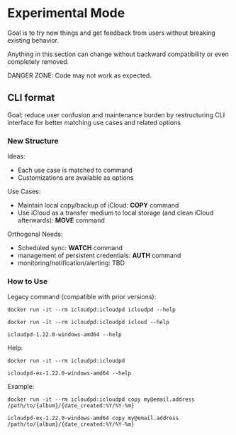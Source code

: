 # Experimental Mode

Goal is to try new things and get feedback from users without breaking existing behavior.

Anything in this section can change without backward compatibility or even completely removed.

DANGER ZONE: Code may not work as expected.

## CLI format

Goal: reduce user confusion and maintenance burden by restructuring CLI interface for better matching use cases and related options

### New Structure

Ideas:
- Each use case is matched to command
- Customizations are available as options

Use Cases:
- Maintain local copy/backup of iCloud: **COPY** command
- Use iCloud as a transfer medium to local storage (and clean iCloud afterwards): **MOVE** command

Orthogonal Needs:
- Scheduled sync: **WATCH** command
- management of persistent credentials: **AUTH** command
- monitoring/notification/alerting: TBD


### How to Use

Legacy command (compatible with prior versions):

`docker run -it --rm icloudpd:icloudpd icloudpd --help`

`docker run -it --rm icloudpd:icloudpd icloud --help`

`icloudpd-1.22.0-windows-amd64 --help`

Help:

`docker run -it --rm icloudpd:icloudpd`

`icloudpd-ex-1.22.0-windows-amd64 --help`

Example:

`docker run -it --rm icloudpd:icloudpd copy my@email.address /path/to/{album}/{date_created:%Y/%Y-%m}`

`icloudpd-ex-1.22.0-windows-amd64 copy my@email.address /path/to/{album}/{date_created:%Y/%Y-%m}`


